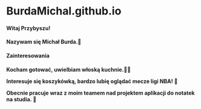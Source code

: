# BurdaMichal.github.io
<h4>Witaj Przybyszu!<h4>

Nazywam się Michał Burda.👋

<h4>Zainteresowania<h4>
Kocham gotować, uwielbiam włoską kuchnie.🍝🍕

Interesuje się koszykówką, bardzo lubię oglądać mecze ligi NBA! 🏀

Obecnie pracuje wraz z moim teamem nad projektem aplikacji do notatek na studia. 📖
